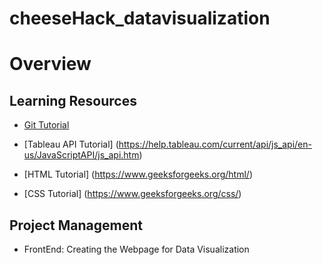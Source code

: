 # cheeseHack_datavisualization

# Overview

## Learning Resources

* [Git Tutorial](https://www.youtube.com/watch?v=8JJ101D3knE)

* [Tableau API Tutorial] (https://help.tableau.com/current/api/js_api/en-us/JavaScriptAPI/js_api.htm)

* [HTML Tutorial] (https://www.geeksforgeeks.org/html/)

* [CSS Tutorial] (https://www.geeksforgeeks.org/css/)

## Project Management

* FrontEnd: Creating the Webpage for Data Visualization
